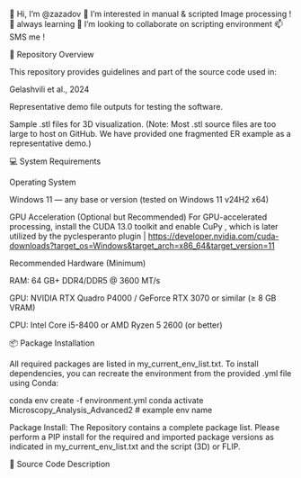 👋 Hi, I’m @zazadov
👀 I’m interested in manual & scripted Image processing !
🌱 always learning
💞️ I’m looking to collaborate on scripting environment
📫 SMS me !


🧭 Repository Overview

This repository provides guidelines and part of the source code used in:

Gelashvili et al., 2024

Representative demo file outputs for testing the software.

Sample .stl files for 3D visualization. (Note: Most .stl source files are too large to host on GitHub. We have provided one fragmented ER example as a representative demo.)

💻 System Requirements

Operating System

Windows 11 — any base or version (tested on Windows 11 v24H2 x64)

GPU Acceleration (Optional but Recommended) For GPU-accelerated processing, install the CUDA 13.0 toolkit and enable CuPy , which is later utilized by the pyclesperanto plugin | https://developer.nvidia.com/cuda-downloads?target_os=Windows&target_arch=x86_64&target_version=11

Recommended Hardware (Minimum)

RAM: 64 GB+ DDR4/DDR5 @ 3600 MT/s

GPU: NVIDIA RTX Quadro P4000 / GeForce RTX 3070 or similar (≥ 8 GB VRAM)

CPU: Intel Core i5-8400 or AMD Ryzen 5 2600 (or better)

📦 Package Installation

All required packages are listed in my_current_env_list.txt. To install dependencies, you can recreate the environment from the provided .yml file using Conda:

conda env create -f environment.yml conda activate Microscopy_Analysis_Advanced2 # example env name

Package Install: The Repository contains a complete package list. Please perform a PIP install for the required and imported package versions as indicated in my_current_env_list.txt and the script (3D) or FLIP.

🧰 Source Code Description

<!---
zazadovv/zazadovv is a ✨ special ✨ repository because its `README.md` (this file) appears on your GitHub profile.
You can click the Preview link to take a look at your changes.
--->
